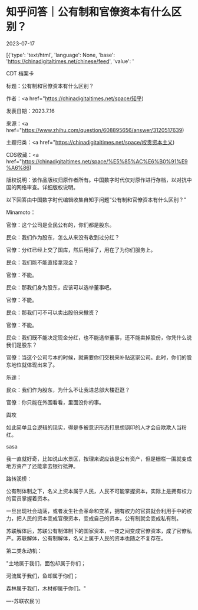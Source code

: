 # 知乎问答｜公有制和官僚资本有什么区别？

2023-07-17

[{'type': 'text/html', 'language': None, 'base': 'https://chinadigitaltimes.net/chinese/feed', 'value': '

CDT 档案卡

标题：公有制和官僚资本有什么区别？

作者：<a href="https://chinadigitaltimes.net/space/知乎)

发表日期：2023.7.16

来源：<a href="https://www.zhihu.com/question/608895656/answer/3120517639)

主题归类：<a href="https://chinadigitaltimes.net/space/权贵资本主义)

CDS收藏：<a href="https://chinadigitaltimes.net/space/%E5%85%AC%E6%B0%91%E9%A6%86)

版权说明：该作品版权归原作者所有。中国数字时代仅对原作进行存档，以对抗中国的网络审查。详细版权说明。





以下回答由中国数字时代编辑收集自知乎问题“公有制和官僚资本有什么区别？”

Minamoto：

官僚：这个公司是全民公有的，你们都是股东。

民众：我们作为股东，怎么从来没有收到过分红？

官僚：分红已经上交了国库，然后用掉了，用在了为你们服务上。

民众：我们能不能直接拿现金？

官僚：不能。

民众：那我们身为股东，应该可以选举董事吧。

官僚：不能。

民众：那我们可不可以卖出股份来撤资？

官僚：不能。

民众：我们既不能决定现金分红，也不能选举董事，还不能卖掉股份，你凭什么说我们是股东？

官僚：当这个公司亏本的时候，就需要你们交税来补贴这家公司。此时，你们的股东地位就体现出来了。



乐途：

民众：我们作为股东，为什么不让我进总部大楼逛逛？

官僚：你只能在外围看看，里面没你的事。

舆攻

如此简单且合逻辑的现实，得是多被意识形态打思想钢印的人才会自欺欺人当粉红。

sasa

我一直就好奇，比如说山水景区，按理来说应该是公有资产，但是栅栏一围就变成地方资产了还能拿去银行抵押。



路转溪桥：

公有制体制之下，名义上资本属于人民，人民不可能掌握资本，实际上是拥有权力的官员掌握着资本。

一旦出现社会动荡，或者发生社会革命和变革，拥有权力的官员就会利用手中的权力，把人民的资本变成官僚资本，变成自己的资本，公有制就会变成私有制。

苏联解体后，苏联公有制体制下的国家资本，一夜之间变成官僚资本，成了官僚私产。苏联解体，公有制解体，名义上属于人民的资本也随之不复存在。

第二类永动机：

&quot;土地属于我们，面包却属于你们；

河流属于我们，鱼却属于你们；

森林属于我们，木材却属于你们。&quot;

&#8212;-苏联农民'}]